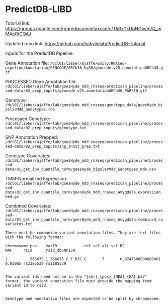 # PredictDB-LIBD

Tutorial link: https://groups.google.com/g/predixcanmetaxcan/c/TkBxYkUpNGw/m/Q_mMApRtCQAJ

Updated repo link: https://github.com/hakyimlab/PredictDB-Tutorial

Inputs for the PredictDB Pipeline:

Gene Annotation file: `/dcl01/lieber/ajaffe/Emily/RNAseq-pipeline/Annotation/GENCODE/GRCh38_hg38/gencode.v25.annotationGRCh38.gtf`

PROCESSED Gene Annotation file: `/dcl01/lieber/ajaffe/lab/goesHyde_mdd_rnaseq/predixcan_pipeline/processed-data/02_prep_inputs/gencode.v25.annotationGRCh38_PARSED.gtf`

Genotype: `/dcl01/lieber/ajaffe/lab/goesHyde_mdd_rnaseq/genotype_data/goesHyde_bipolarMdd_Genotypes.rda`

Processed Genotype: `/dcl01/lieber/ajaffe/lab/goesHyde_mdd_rnaseq/predixcan_pipeline/processed-data/02_prep_inputs/genotype.txt`

SNP Annotation Prepped: `/dcl01/lieber/ajaffe/lab/goesHyde_mdd_rnaseq/predixcan_pipeline/processed-data/02_prep_inputs/snp_annot_prep.txt`

Genotype Covariates: `/dcl01/lieber/ajaffe/lab/goesHyde_mdd_rnaseq/predixcan_pipeline/processed-data/01_get_inv_quantile_norm/goesHyde_bipolarMdd_Genotypes_mds.csv`

TMM-Normalized Expression: `/dcl01/lieber/ajaffe/lab/goesHyde_mdd_rnaseq/predixcan_pipeline/processed-data/01_get_inv_quantile_norm/goesHyde_mdd_rnaseq_Amygdala.expression.bed.gz`

Combined Covariates: `/dcl01/lieber/ajaffe/lab/goesHyde_mdd_rnaseq/predixcan_pipeline/processed-data/01_get_inv_quantile_norm/goesHyde_mdd_rnaseq_Amygdala.combined_covariates.txt`

```
There must be companion variant annotation files. They are text files with the following format:

chromosome pos    varID            ref_vcf alt_vcf R2                 MAF     rsid      rsid_dbSNP150

1          566875 1_566875_C_T_b37 C       T       0.9747600000000001 0.03085 rs2185539 rs2185539


The variant ids need not be in the "{chr}_{pos}_{NEA}_{EA}_b37" format; the variant annotation file must provide the mapping from variant id to rsid.


Genotype and annotation files are expected to be split by chromosome.
```
